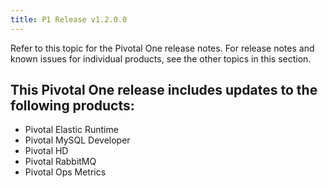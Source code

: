 ```yaml
---
title: P1 Release v1.2.0.0
---
```


Refer to this topic for the Pivotal One release notes. For release notes and known issues for individual products, see the other topics in this section.

## This Pivotal One release includes updates to the following products:

* Pivotal Elastic Runtime
* Pivotal MySQL Developer
* Pivotal HD
* Pivotal RabbitMQ
* Pivotal Ops Metrics




